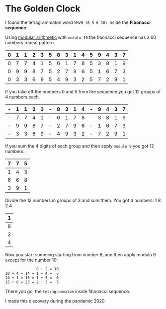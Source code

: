 
# The Golden Clock

  

I found the tetragrammaton word `YHVH (6 5 6 10)` inside the **Fibonacci sequence**.

Using [modular arithmetic](https://brilliant.org/wiki/modular-arithmetic/) with `modulo 10` the fibonacci sequence has a 60 numbers repeat pattern.

| 0 | 1 | 1 | 2 | 3 | 5 | 8 | 3 | 1 | 4 | 5 | 9 | 4 | 3 | 7 |
|--|--|--|--|--|--|--|--|--|--|--|--|--|--|--|
| 0 | 7 | 7 | 4 | 1 | 5 | 6 | 1 | 7 | 8 | 5 | 3 | 8 | 1 | 9 |
| 0 | 9 | 9 | 8 | 7 | 5 | 2 | 7 | 9 | 6 | 5 | 1 | 6 | 7 | 3 |
| 0 | 3 | 3 | 6 | 9 | 5 | 4 | 9 | 3 | 2 | 5 | 7 | 2 | 9 | 1 |

If you take off the numbers 0 and 5 from the sequence you got 12 groups of 4 numbers each.

| - | 1 | 1 | 2 | 3 | - | 8 | 3 | 1 | 4 | - | 9 | 4 | 3 | 7 |
|--|--|--|--|--|--|--|--|--|--|--|--|--|--|--|
| - | 7 | 7 | 4 | 1 | - | 6 | 1 | 7 | 8 | - | 3 | 8 | 1 | 9 |
| - | 9 | 9 | 8 | 7 | - | 2 | 7 | 9 | 6 | - | 1 | 6 | 7 | 3 |
| - | 3 | 3 | 6 | 9 | - | 4 | 9 | 3 | 2 | - | 7 | 2 | 9 | 1 |

If you sum the 4 digits of each group and then apply `modulo 9` you got 12 numbers.

| 7 | 7 | 5 |
|--|--|--|
| 1 | 4 | 3 |
| 6 | 6 | 8 |
| 3 | 9 | 1 |
  
Divide the 12 numbers in groups of 3 and sum them. You got 4 numbers: 1 8 2 4.

| 1 |
|--|
| 8 |
| 2 |
| 4 |

Now you start summing starting from number 8, and then apply modulo 9 except for the number 10:

```
              8 + 2 = 10
10 + 4 = 14 = 1 + 4 =  5
14 + 1 = 15 = 1 + 5 =  6
15 + 8 = 23 = 2 + 3 =  5
```

  

There you go, the `tetragrammaton` inside fibonacci sequence.

I made this discovery during the pandemic 2020.